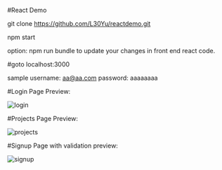 #React Demo


git clone https://github.com/L30Yu/reactdemo.git


npm start


option: npm run bundle to update your changes in front end react code.


#goto localhost:3000

sample username: aa@aa.com   password: aaaaaaaa

#Login Page Preview:

![login](https://user-images.githubusercontent.com/12931325/30132316-31c2feec-930d-11e7-93e4-d7c77b72ab37.PNG)


#Projects Page Preview:

![projects](https://user-images.githubusercontent.com/12931325/30132318-31d82c18-930d-11e7-8618-c61d5cd33225.PNG)


#Signup Page with validation preview:

![signup](https://user-images.githubusercontent.com/12931325/30132317-31d7b9e0-930d-11e7-9507-b78c98da979e.PNG)
